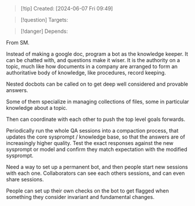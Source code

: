 
>[!tip] Created: [2024-06-07 Fri 09:49]

>[!question] Targets: 

>[!danger] Depends: 

From SM.

Instead of making a google doc, program a bot as the knowledge keeper.  It can be chatted with, and questions make it wiser.  It is the authority on a topic, much like how documents in a company are arranged to form an authoritative body of knowledge, like procedures, record keeping.

Nested docbots can be called on to get deep well considered and provable answers.

Some of them specialize in managing collections of files, some in particular knowledge about a topic.

Then can coordinate with each other to push the top level goals forwards.

Periodically run the whole QA sessions into a compaction process, that updates the core sysprompt / knowledge base, so that the answers are of increasingly higher quality.  Test the exact responses against the new sysprompt or model and confirm they match expectation with the modified sysprompt.

Need a way to set up a permanent bot, and then people start new sessions with each one.  Collaborators can see each others sessions, and can even share sessions.

People can set up their own checks on the bot to get flagged when something they consider invariant and fundamental changes.